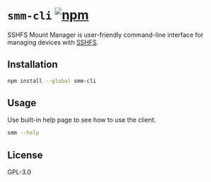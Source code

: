 # `smm-cli` [![npm](https://img.shields.io/npm/v/smm-cli?style=flat-square)](https://www.npmjs.com/package/smm-cli)

SSHFS Mount Manager is user-friendly command-line interface for managing devices with [SSHFS](https://github.com/libfuse/sshfs).

## Installation

```sh
npm install --global smm-cli
```

## Usage

Use built-in help page to see how to use the client.

```sh
smm --help
```

## License

GPL-3.0
